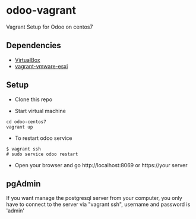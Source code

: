 # odoo-vagrant

Vagrant Setup for Odoo on centos7

Dependencies
------------

* [VirtualBox](https://www.virtualbox.org/wiki/Downloads)
* [vagrant-vmware-esxi](https://github.com/josenk/vagrant-vmware-esxi)

Setup
-----

* Clone this repo

* Start virtual machine

```
cd odoo-centos7
vagrant up
```

* To restart odoo service

```
$ vagrant ssh
# sudo service odoo restart
```

* Open your browser and go http://localhost:8069 or https://your server


pgAdmin 
-------
If you want manage the postgresql server from your computer, you only have to connect to the server via "vagrant ssh", username and password is 'admin'
